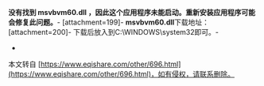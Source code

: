 **没有找到 msvbvm60.dll ，因此这个应用程序未能启动。重新安装应用程序可能会修复此问题。**-
\[attachment=199\]-
**msvbvm60.dll**下载地址：\[attachment=200\]-
下载后放入到C:\\WINDOWS\\system32即可。-

-

本文转自 [https://www.eqishare.com/other/696.html](https://www.eqishare.com/other/696.html)，如有侵权，请联系删除。
